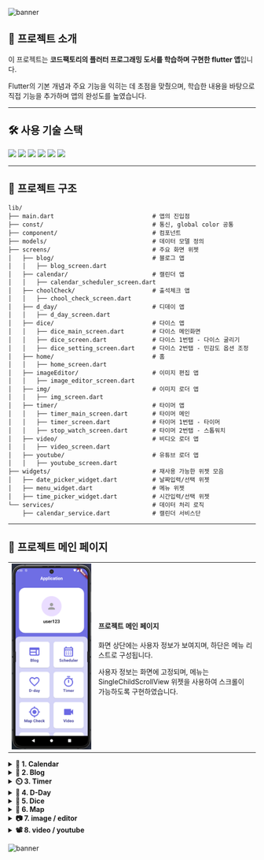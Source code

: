 ![banner](https://capsule-render.vercel.app/api?type=waving&color=0:fd947f,100:fa72e2&height=220&text=My%20Flutter%20Project&fontSize=50&fontColor=fff&section=header)

## 📌 프로젝트 소개
이 프로젝트는 **코드팩토리의 플러터 프로그래밍 도서를 학습하며 구현한 flutter 앱**입니다.

Flutter의 기본 개념과 주요 기능을 익히는 데 초점을 맞췄으며, 학습한 내용을 바탕으로 직접 기능을 추가하며 앱의 완성도를 높였습니다.

---

## 🛠 사용 기술 스택
<span>
<img src="https://img.shields.io/badge/dart-0175C2?style=flat&logo=dart&logoColor=white"/>
<img src="https://img.shields.io/badge/Flutter-02569B?style=flat&logo=flutter&logoColor=white"/>
<img src="https://img.shields.io/badge/Node.js-339933?style=flat&logo=nodedotjs&logoColor=white"/>
<img src="https://img.shields.io/badge/Json-000000?style=flat&logo=json&logoColor=white"/>
<img src="https://img.shields.io/badge/MySQL-4479A1?style=flat&logo=mysql&logoColor=white"/>
<img src="https://img.shields.io/badge/Spring%20boot-6DB33F?style=flat&logo=springboot&logoColor=white"/>
</span>

---
## 📂 프로젝트 구조
```
lib/
├── main.dart                            # 앱의 진입점
├── const/                               # 통신, global color 공통
├── component/                           # 컴포넌트
├── models/                              # 데이터 모델 정의
├── screens/                             # 주요 화면 위젯
│   ├── blog/                            # 블로그 앱
│   │   ├── blog_screen.dart             
│   ├── calendar/                        # 캘린더 앱
│   │   ├── calendar_scheduler_screen.dart
│   ├── choolCheck/                      # 출석체크 앱
│   │   ├── chool_check_screen.dart
│   ├── d_day/                           # 디데이 앱
│   │   ├── d_day_screen.dart
│   ├── dice/                            # 다이스 앱
│   │   ├── dice_main_screen.dart        # 다이스 메인화면
│   │   ├── dice_screen.dart             # 다이스 1번탭 - 다이스 굴리기
│   │   ├── dice_setting_screen.dart     # 다이스 2번탭 - 민감도 옵션 조정
│   ├── home/                            # 홈
│   │   ├── home_screen.dart
│   ├── imageEditor/                     # 이미지 편집 앱
│   │   ├── image_editor_screen.dart
│   ├── img/                             # 이미지 로더 앱
│   │   ├── img_screen.dart
│   ├── timer/                           # 타이머 앱
│   │   ├── timer_main_screen.dart       # 타이머 메인
│   │   ├── timer_screen.dart            # 타이머 1번탭 - 타이머
│   │   ├── stop_watch_screen.dart       # 타이머 2번탭 - 스톱워치
│   ├── video/                           # 비디오 로더 앱
│   │   ├── video_screen.dart      
│   ├── youtube/                         # 유튜브 로더 앱
│   │   ├── youtube_screen.dart    
├── widgets/                             # 재사용 가능한 위젯 모음
│   ├── date_picker_widget.dart          # 날짜입력/선택 위젯
│   ├── menu_widget.dart                 # 메뉴 위젯
│   ├── time_picker_widget.dart          # 시간입력/선택 위젯
└── services/                            # 데이터 처리 로직
    ├── calendar_service.dart            # 캘린더 서비스단
```


---
## 📂 프로젝트 메인 페이지
<table>
  <tr>
    <td width="35%" align="center">
      <img src="/asset/projectImg/main.png" alt="easyme" width="200">
    </td>
    <td width="65%">
      <h4>프로젝트 메인 페이지</h4>
      <p>화면 상단에는 사용자 정보가 보여지며, 하단은 메뉴 리스트로 구성됩니다.</p>
      <p>사용자 정보는 화면에 고정되며, 메뉴는 SingleChildScrollView 위젯을 사용하여 스크롤이 가능하도록 구현하였습니다.</p>
    </td>
  </tr>
</table>

<details> 
    <summary><b>📅 1. Calendar</b></summary>
    <table>
        <tr>
            <td width="35%" align="center">
              <img src="/asset/projectImg/blog.png" alt="calendar-app" width="200">
            </td>
            <td width="65%">
                <h4>📅 일정관리 앱</h4>
                <p>MySQL 데이터베이스와 연동하여 CRUD 기능을 구현한 일정 관리 앱입니다.</p>
                <h5>✨ 주요 기능</h5>
                <ul>
                    <li>1️⃣ 달력 기반 일정 조회</li>
                        <p>한 달 동안 등록된 일정이 있는 날짜는 빨간 원으로 표시됩니다.</p>
                        <p> 날짜를 클릭하면 해당 날짜의 일정이 리스트로 나타납니다.</p>
                    <li>2️⃣ CRUD (생성, 조회, 수정, 삭제)</li>
                        <p>일정 추가: 일정 제목과 내용을 입력 후 저장하면 자동으로 해당 날짜에 추가됩니다.</p>
                        <p>일정 조회: 선택한 날짜에 맞는 일정만 화면에 표시됩니다.</p>
                        <p>일정 수정: 기존 일정을 클릭하여 내용을 수정할 수 있습니다.</p>
                        <p>일정 삭제: 일정을 왼쪽으로 슬라이드하면 일정이 삭제됩니다. 
                        &nbsp;&nbsp;&nbsp;&nbsp;&nbsp;&nbsp;&nbsp;&nbsp;&nbsp;&nbsp;&nbsp;&nbsp;&nbsp;&nbsp;&nbsp;&nbsp;&nbsp;&nbsp; 
                        &nbsp;&nbsp;&nbsp;&nbsp;&nbsp;&nbsp;&nbsp;&nbsp;&nbsp;&nbsp;&nbsp;&nbsp;&nbsp;&nbsp;&nbsp;&nbsp;&nbsp;&nbsp; 
                    </p>
                </ul>
            </td>
        </tr>
    </table>
</details>

<details> 
    <summary><b>📝 2. Blog</b></summary>
    <table>
        <tr>
            <td width="35%" align="center">
              <img src="/asset/projectImg/blog.png" alt="easyme" width="200">
            </td>
            <td width="65%">
                <h4>📝 블로그 웹 앱</h4>
                <h5>✨ 주요 기능</h5>
                <ul>
                    <p>웹뷰 위젯을 사용하여 앱 내에서 웹브라우저의 기능을 구현하였습니다.</p>
                    <li>1️⃣ AppBar</li>
                    <p>웹뷰 컨트롤러를 사용해 뒤로가기 버튼과 홈버튼을 구현하였습니다.</p>
                    <li>2️⃣ WebView</li>
                    <p>기본 URL을 티스토리 블로그로 설정하여 해당 웹사이트를 앱 내에서 직접 확인할 수 있습니다.
                    &nbsp;&nbsp;&nbsp;&nbsp;&nbsp;&nbsp;&nbsp;&nbsp;&nbsp;&nbsp;&nbsp;&nbsp;&nbsp;&nbsp;&nbsp;&nbsp;&nbsp;&nbsp;
                    &nbsp;&nbsp;&nbsp;&nbsp;&nbsp;&nbsp;&nbsp;&nbsp;&nbsp;&nbsp;&nbsp;&nbsp;&nbsp;&nbsp;&nbsp;&nbsp;&nbsp;&nbsp;
                    </p>
                </ul>
            </td>
        </tr>
    </table>
</details>

<details> 
    <summary><b>⏲️ 3. Timer</b></summary>
    <table>
        <tr>
            <td width="25%" align="center">
              <img src="/asset/projectImg/timer.png" alt="easyme" width="200">
            </td>
            <td width="25%" align="center">
              <img src="/asset/projectImg/stop.png" alt="easyme" width="200">
            </td>
            <td width="50%">
                <h4>⏱ 타이머 / 스톱워치 앱</h4>
                <p>이 앱은 Flutter에서 stop_watch_timer 패키지를 사용하여 스톱워치 기능을 구현한 앱입니다.</p>
                <h5>✨ 주요 기능</h5>
                <ul>
                    <li>1️⃣ 시간 측정 및 표시</li>
                    <li>2️⃣ 조작 버튼</li>
                        <ul>
                            <li>시작/정지 버튼</li>
                            <p>스톱워치가 실행 중이면 정지, 멈춰있으면 시작할 수 있습니다.</p>
                            <li>랩 타임 저장 버튼</li>
                            <p>현재 측정된 시간을 저장하며, 최대 20개까지 기록할 수 있습니다. 초과 시 가장 오래된 기록이 삭제됩니다.</p>
                            <li>리셋 버튼</li>
                            <p>스톱워치 시간을 초기화하고 저장된 랩 타임 목록을 삭제합니다.</p>
                        </ul>
                    <li>3️⃣ 자동 스크롤 기능</li>
                    <p>앱이 빌드된 후 리스트를 자동으로 최하단으로 이동시킵니다.</p>
                    <p>랩 타임이 추가될 때도 리스트의 마지막 항목이 자동으로 보이도록 처리합니다.</p>
                </ul>
            </td>
        </tr>
    </table>
</details>

<details> 
    <summary><b>💖 4. D-Day</b></summary>
    <table>
        <tr>
            <td width="25%" align="center">
              <img src="/asset/projectImg/dday.png" alt="easyme" width="200">
            </td>
            <td width="25%" align="center">
              <img src="/asset/projectImg/dday2.png" alt="easyme" width="200">
            </td>
            <td width="50%">
                <h4>💖 디데이 앱</h4>
                <p>이 앱은 사용자가 특정 날짜를 선택하면, 그 날짜를 기준으로 D+일수를 표시하는 기능을 구현한 앱입니다.</p>
                <h5>✨ 주요 기능</h5>
                <ul>
                    <li>1️⃣ 날짜 선택 기능</li>
                    <li>2️⃣ D-Day 계산 기능</li>
                </ul>
            </td>
        </tr>
    </table>
</details>

<details> 
    <summary><b>🎲 5. Dice</b></summary>
    <table>
        <tr>
            <td width="25%" align="center">
              <img src="/asset/projectImg/dice.png" alt="easyme" width="200">
            </td>
            <td width="25%" align="center">
              <img src="/asset/projectImg/dice2.png" alt="easyme" width="200">
            </td>
            <td width="50%">
                <h4>🎲 다이스 앱</h4>
                <p>이 앱은 shake 패키지를 사용하여 사용자가 디바이스를 흔들면 주사위를 굴리는 기능과
                    설정을 통해 민감도를 조절 가능한 기능을 구현한 앱입니다.</p>
                <h5>✨ 주요 기능</h5>
                <ul>
                    <li>1️⃣ 주사위 굴리기</li>
                    <p>디바이스를 흔들면 주사위가 굴러가며, onPhoneShake()에서 난수를 생성하여 주사위 숫자를 변경, 숫자에 맞는 이미지를 가져옵니다.</p>
                    <li>2️⃣ 민감도 설정 기능</li>
                    <p>shakeThresholdGravity: 가속도 센서 감도 조절(설정 화면에서 변경 가능)</p>
                </ul>
            </td>
        </tr>
    </table>
</details>

<details> 
    <summary><b>📍 6. Map</b></summary>
    <table>
        <tr>
            <td width="25%" align="center">
              <img src="/asset/projectImg/map.png" alt="easyme" width="200">
            </td>
            <td width="25%" align="center">
              <img src="/asset/projectImg/map2.png" alt="easyme" width="200">
            </td>
            <td width="50%">
                <h4>📍 출석체크 앱</h4>
                <p>이 앱은 Google Maps와 Geolocator 패키지를 사용하여 사용자의 위치를 확인하고, 
                    지정된 회사 위치에서 100m 이내에 있을 경우 출근 체크를 할 수 있도록 하는 기능을 구현한 앱입니다.</p>
                <h5>✨ 주요 기능</h5>
                <ul>
                    <li>1️⃣ 회사 위치 및 지도 표시</li>
                    <p>설정한 GPS좌표의 위치를 마커로 표시합니다. 반경 100m를 나타내는 원이 마커 주변에 추가됩니다.</p>
                    <li>2️⃣ 위치 권한 확인</li>
                    <p>위치 권한이 부여되었는지 확인하고, 없으면 요청합니다.</p>
                    <li>3️⃣ 출근 버튼</li>
                    <p>현재 위치를 가져오며, 회사와 거리가 100m 이내이면 출근버튼 활성화되고 아닌경우 출근불가 메세지가 표시됩니다.</p>
                </ul>
            </td>
        </tr>
    </table>
</details>

<details> 
    <summary><b>📷 7. image / editor</b></summary>
    <table>
        <tr>
            <td width="25%" align="center">
              <img src="/asset/projectImg/img.png" alt="easyme" width="200">
            </td>
            <td width="25%" align="center">
              <img src="/asset/projectImg/editor.png" alt="easyme" width="200">
            </td>
            <td width="50%">
                <h4>📷 이미지 뷰어 / 편집 앱</h4>
                <p>이 앱은 이미지 뷰어 앱과, 이미지에 스티커를 붙일 수 있는 에디터 기능을 구현한 앱입니다.</p>
                <h5>✨ 주요 기능</h5>
                <ul>
                    <li>1️⃣ 이미지 뷰어</li>
                    <p>PageController, timer로 자동 슬라이드 뷰어를 구현하였습니다.</p>
                    <li>2️⃣ 이미지 편집 앱</li>
                    <p>이미지 선택 후 이모티콘 스티커를 추가하고 편집된 이미지를 저장할 수 있는 기능을 구현한 앱입니다.</p>
                </ul>
            </td>
        </tr>
    </table>
</details>

<details> 
    <summary><b>📽️ 8. video / youtube</b></summary>
    <table>
        <tr>
            <td width="25%" align="center">
              <img src="/asset/projectImg/video2.png" alt="easyme" width="200">
            </td>
            <td width="25%" align="center">
              <img src="/asset/projectImg/youtube.png" alt="easyme" width="200">
            </td>
            <td width="50%">
                <h4>📽️ 비디오 뷰어 / 유튜브 api 앱</h4>
                <p>이 앱은 비디오 뷰어 앱과, 유튜브 실행 기능을 구현한 앱입니다.</p>
                <h5>✨ 주요 기능</h5>
                <ul>
                    <li>1️⃣ 비디오 뷰어</li>
                    <p>갤러리에서 비디오를 선택하고, 선택된 비디오를 CustomVideoPlayer 위젯을 사용해 재생할 수 있습니다.</p>
                    <li>2️⃣ 유튜브 영상 재생 앱</li>
                    <p>유튜브 API 요청을 통해 return 받은 List를 화면에 표시합니다. 클릭 시 재생할 수 있습니다.</p>
                </ul>
            </td>
        </tr>
    </table>
</details>

![banner](https://capsule-render.vercel.app/api?type=waving&color=0:fd947f,100:fa72e2&height=220&section=footer)
